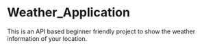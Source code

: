# Weather_Application
This is an API based beginner friendly project to show the weather information of your location.
